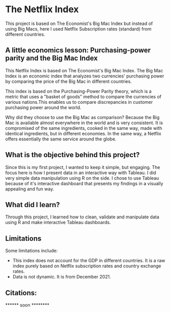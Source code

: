 # The Netflix Index
This project is based on The Economist's Big Mac Index but instead of using Big Macs, here I used Netflix Subscription rates (standard) from different countries. 

## A little economics lesson: Purchasing-power parity and the Big Mac Index

This Netflix Index is based on The Economist's Big Mac Index. The Big Mac Index is an economic index that analyzes two currencies' purchasing power by comparing the price of the Big Mac in different countries.

This index is based on the Purchasing-Power Parity theory, which is a metric that uses a "basket of goods" method to compare the currencies of various nations.This enables us to compare discrepancies in customer purchasing power around the world.

Why did they choose to use the Big Mac as comparison? Because the Big Mac is available almost everywhere in the world and is very consistent. It is compromised of the same ingredients, cooked in the same way, made with identical ingredients, but in different economies. In the same way, a Netflix offers essentially the same service around the globe. 


## What is the objective behind this project?
Since this is my first project, I wanted to keep it simple, but engaging. The focus here is how I present data in an interactive way with Tableau. I did very simple data manipulation using R on the side. I chose to use Tableau because of it's interactive dashboard that presents my findings in a visually appealing and fun way. 

## What did I learn?
Through this project, I learned how to clean, validate and manipulate data using R and make interactive Tableau dashboards. 

## Limitations
Some limitations include:
- This index does not account for the GDP in different countries. It is a raw index purely based on Netflix subscription rates and country exchange rates. 
- Data is not dynamic. It is from December 2021.

## Citations: 
****** soon ********
